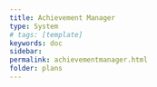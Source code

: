 ```yaml
---
title: Achievement Manager
type: System
# tags: [template]
keywords: doc
sidebar: 
permalink: achievementmanager.html
folder: plans
---
```

